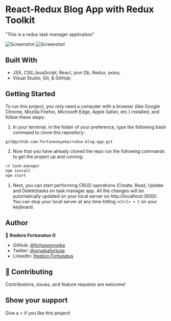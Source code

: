 # React-Redux Blog App with Redux Toolkit
"This is a redux task manager application"




![Screenshot](src/Assets/images//index.png)
![Screenshot](src/Assets/images/form.png)


## Built With

- JSX, CSS,JavaScript, React, json Db, Redux, axios;
- Visual Studio, Git, & GitHub;

## Getting Started

To run this project, you only need a computer with a browser (like Google Chrome, Mozilla Firefox, Microsoft Edge, Apple Safari, etc.) installed, and follow these steps:

1. In your terminal, in the folder of your preference, type the following bash command to clone this repository:

```sh
git@github.com:fortuneonyeka/redux-blog-app.git
```

2. Now that you have already cloned the repo run the following commands to get the project up and running:
```sh
cd task-manager
npm install
npm start
```

1. Next, you can start performing CRUD operations (Create, Read, Update and Delete)tasks on task manager app. All the changes will be automatically updated on your local server on http://localhost:3000/. You can stop your local server at any time hitting `<Ctrl> + C` on your keyboard.

## Author

👤 **Ihedoro Fortunatus O**

- GitHub: [@fortuneonyeka](https://github.com/fortuneonyeka)
- Twitter: [@onyekafortune](https://twitter.com/onyekafortune)
- LinkedIn: [Ihedoro Fortunatus](https://www.linkedin.com/in/fortunatus-ihedoro/)

## 🤝 Contributing

Contributions, issues, and feature requests are welcome!

## Show your support

Give a ⭐️ if you like this project!